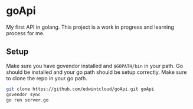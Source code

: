 # goApi
My first API in golang. This project is a work in progress and learning process for me.

## Setup
Make sure you have govendor installed and `$GOPATH/bin` in your path. Go should be installed and your go path should be setup correctly. Make sure to clone the repo in your go path.
```sh
git clone https://github.com/edwintcloud/goApi.git goApi
govendor sync
go run server.go
```